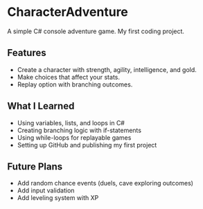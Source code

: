 # CharacterAdventure
A simple C# console adventure game. My first coding project. 
## Features
- Create a character with strength, agility, intelligence, and gold.
- Make choices that affect your stats.
- Replay option with branching outcomes.

## What I Learned
- Using variables, lists, and loops in C#
- Creating branching logic with if-statements
- Using while-loops for replayable games
- Setting up GitHub and publishing my first project

## Future Plans
- Add random chance events (duels, cave exploring outcomes)
- Add input validation
- Add leveling system with XP
